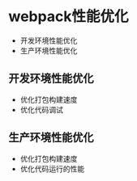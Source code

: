 # webpack性能优化
* 开发环境性能优化
* 生产环境性能优化


## 开发环境性能优化
* 优化打包构建速度
* 优化代码调试

## 生产环境性能优化
* 优化打包构建速度
* 优化代码运行的性能